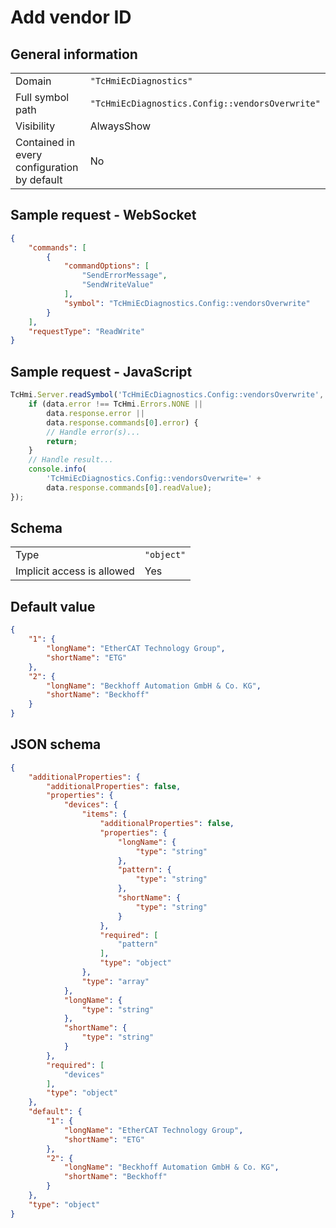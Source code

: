 # Add vendor ID

## General information

|  |  |
| - | - |
| Domain | `"TcHmiEcDiagnostics"` |
| Full symbol path | `"TcHmiEcDiagnostics.Config::vendorsOverwrite"` |
| Visibility | AlwaysShow |
| Contained in every configuration by default | No |

## Sample request - WebSocket

```json
{
    "commands": [
        {
            "commandOptions": [
                "SendErrorMessage",
                "SendWriteValue"
            ],
            "symbol": "TcHmiEcDiagnostics.Config::vendorsOverwrite"
        }
    ],
    "requestType": "ReadWrite"
}
```

## Sample request - JavaScript

```javascript
TcHmi.Server.readSymbol('TcHmiEcDiagnostics.Config::vendorsOverwrite', data => {
    if (data.error !== TcHmi.Errors.NONE ||
        data.response.error ||
        data.response.commands[0].error) {
        // Handle error(s)...
        return;
    }
    // Handle result...
    console.info(
        'TcHmiEcDiagnostics.Config::vendorsOverwrite=' +
        data.response.commands[0].readValue);
});
```

## Schema

|  |  |
| - | - |
| Type | `"object"` |
| Implicit access is allowed | Yes |

## Default value

```json
{
    "1": {
        "longName": "EtherCAT Technology Group",
        "shortName": "ETG"
    },
    "2": {
        "longName": "Beckhoff Automation GmbH & Co. KG",
        "shortName": "Beckhoff"
    }
}
```

## JSON schema

```json
{
    "additionalProperties": {
        "additionalProperties": false,
        "properties": {
            "devices": {
                "items": {
                    "additionalProperties": false,
                    "properties": {
                        "longName": {
                            "type": "string"
                        },
                        "pattern": {
                            "type": "string"
                        },
                        "shortName": {
                            "type": "string"
                        }
                    },
                    "required": [
                        "pattern"
                    ],
                    "type": "object"
                },
                "type": "array"
            },
            "longName": {
                "type": "string"
            },
            "shortName": {
                "type": "string"
            }
        },
        "required": [
            "devices"
        ],
        "type": "object"
    },
    "default": {
        "1": {
            "longName": "EtherCAT Technology Group",
            "shortName": "ETG"
        },
        "2": {
            "longName": "Beckhoff Automation GmbH & Co. KG",
            "shortName": "Beckhoff"
        }
    },
    "type": "object"
}
```
